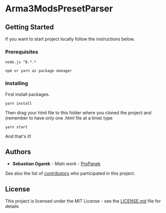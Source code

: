 # Arma3ModsPresetParser

## Getting Started

If you want to start project locally follow the instructions below.

### Prerequisites

```
node.js ^8.*.*

npm or yarn as package manager
```

### Installing

First install packages.

```
yarn install
```

Then drag your html file to this folder where you cloned the project and (remember to have only one .html file at a time) type

```
yarn start
```

And that's it!

## Authors

*   **Sebastian Ogarek** - *Main work* - [ProPanek](https://github.com/ProPanek)

See also the list of [contributors](https://github.com/ProPanek/PlanningPoker/contributors) who participated in this project.

## License

This project is licensed under the MIT License - see the [LICENSE.md](https://github.com/ProPanek/PlanningPoker/blob/master/LICENSE) file for details